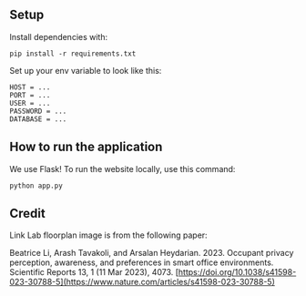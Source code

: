 ## Setup 
Install dependencies with: 
```
pip install -r requirements.txt
```

Set up your env variable to look like this: 
```
HOST = ...
PORT = ...
USER = ...
PASSWORD = ...
DATABASE = ...
```

## How to run the application
We use Flask! 
To run the website locally, use this command: 
```
python app.py
```

## Credit
Link Lab floorplan image is from the following paper:

Beatrice Li, Arash Tavakoli, and Arsalan Heydarian. 2023. Occupant privacy perception, awareness, and preferences in smart office environments. Scientific Reports 13, 1 (11 Mar 2023), 4073. [https://doi.org/10.1038/s41598-023-30788-5](https://www.nature.com/articles/s41598-023-30788-5)
